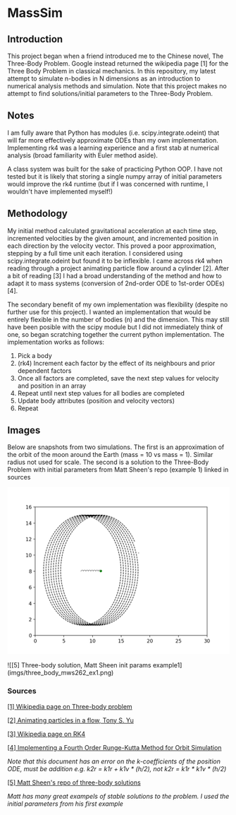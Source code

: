 # MassSim

## Introduction
This project began when a friend introduced me to the Chinese novel, The Three-Body Problem. Google instead returned the wikipedia page [1] for the Three Body Problem in classical mechanics. In this repository, my latest attempt to simulate n-bodies in N dimensions as an introduction to numerical analysis methods and simulation. Note that this project makes no attempt to find solutions/initial parameters to the Three-Body Problem.

## Notes
I am fully aware that Python has modules (i.e. scipy.integrate.odeint) that will far more effectively approximate ODEs than my own implementation. Implementing rk4 was a learning experience and a first stab at numerical analysis (broad familiarity with Euler method aside).

A class system was built for the sake of practicing Python OOP. I have not tested but it is likely that storing a single numpy array of initial parameters would improve the rk4 runtime (but if I was concerned with runtime, I wouldn't have implemented myself!)

## Methodology
My initial method calculated gravitational acceleration at each time step, incremented velocities by the given amount, and incremented position in each direction by the velocity vector. This proved a poor approximation, stepping by a full time unit each iteration. I considered using scipy.integrate.odeint but found it to be inflexible. I came across rk4 when reading through a project animating particle flow around a cylinder [2]. After a bit of reading [3] I had a broad understanding of the method and how to adapt it to mass systems (conversion of 2nd-order ODE to 1st-order ODEs) [4]. 

The secondary benefit of my own implementation was flexibility (despite no further use for this project). I wanted an implementation that would be entirely flexible in the number of bodies (n) and the dimension. This may still have been posible with the scipy module but I did not immediately think of one, so began scratching together the current python implementation. The implementation works as follows:

1. Pick a body
2. (rk4) Increment each factor by the effect of its neighbours and prior dependent factors
3. Once all factors are completed, save the next step values for velocity and position in an array
4. Repeat until next step values for all bodies are completed
5. Update body attributes (position and velocity vectors)
6. Repeat

## Images

Below are snapshots from two simulations. The first is an approximation of the orbit of the moon around the Earth (mass = 10 vs mass = 1). Similar radius not used for scale. The second is a solution to the Three-Body Problem with initial parameters from Matt Sheen's repo (example 1) linked in sources

![Moon-Earth Orbit](imgs/moon_earth_orbit.png)

![\[5] Three-body solution, Matt Sheen init params example1](imgs/three_body_mws262_ex1.png)


### Sources

[[1] Wikipedia page on Three-body problem](https://en.wikipedia.org/wiki/Three-body_problem)

[[2] Animating particles in a flow, Tony S. Yu](https://tonysyu.github.io/animating-particles-in-a-flow.html)

[[3] Wikipedia page on RK4](https://en.wikipedia.org/wiki/Runge%E2%80%93Kutta_methods)

[[4] Implementing a Fourth Order Runge-Kutta Method for
Orbit Simulation](http://spiff.rit.edu/richmond/nbody/OrbitRungeKutta4.pdf) 

*Note that this document has an error on the k-coefficients of the position ODE, must be addition e.g. k2r = k1r + k1v * (h/2), not k2r = k1r * k1v * (h/2)*

[[5] Matt Sheen's repo of three-body solutions](https://github.com/mws262/MAE5730_examples/) 

*Matt has many great exampels of stable solutions to the problem. I used the initial parameters from his first example*

